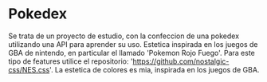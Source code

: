 # Pokedex

Se trata de un proyecto de estudio, con la confeccion de una pokedex utilizando una API para aprender su uso.
Estetica inspirada en los juegos de GBA de nintendo, en particular el llamado 'Pokemon Rojo Fuego'. Para este tipo de features utilice el repositorio:
'https://github.com/nostalgic-css/NES.css'. La estetica de colores es mia, inspirada en los juegos de GBA.
